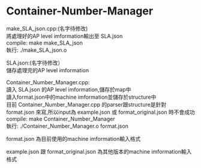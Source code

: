 # Container-Number-Manager

make_SLA_json.cpp:(名字待修改)  
將處理好的AP level imformation輸出至 SLA.json  
  compile: make make_SLA_json  
  執行: ./make_SLA_json.o  
  
SLA.json:(名字待修改）  
儲存處理完的AP level imformation  

Container_Number_Manager.cpp:  
讀入 SLA.json 的AP level imformation,儲存於map中  
讀入format.json中的machine imformation並儲存於structure中  
目前 Container_Number_Manager.cpp 的parser跟structure是針對 format.json 來寫,所以input為 example.json 或 format_original.json 時不會成功  
  compile: make Container_Number_Manager  
  執行: ./Container_Number_Manager.o format.json  

format.json 為目前使用的machine imformation輸入格式  

example.json 跟 format_original.json 為其他版本的machine imformation輸入格式  

  
